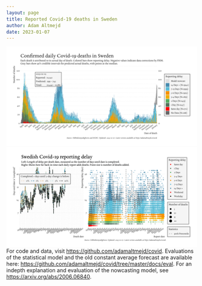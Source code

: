 ```yaml
---
layout: page
title: Reported Covid-19 deaths in Sweden
author: Adam Altmejd
date: 2023-01-07
---
```


![Graph of Swedish Covid-19 deaths with reporting delay.](deaths_lag_sweden_2023-01-07.png "Swedish Covid-19 deaths.")
![Graph of Swedish Covid-19 reporting delay in daily deaths.](lag_trend_sweden_2023-01-07.png "Trend in Swedish Covid-19 mortality reporting delay.")
For code and data, visit <https://github.com/adamaltmejd/covid>.
Evaluations of the statistical model and the old constant average forecast are available here: <https://github.com/adamaltmejd/covid/tree/master/docs/eval>.
For an indepth explanation and evaluation of the nowcasting model, see <https://arxiv.org/abs/2006.06840>.
